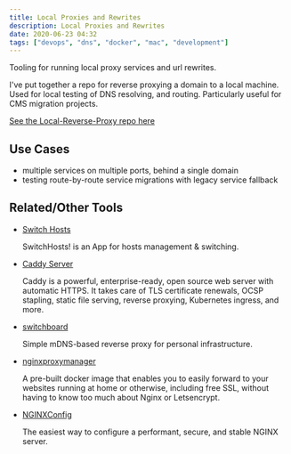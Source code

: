 ```yaml
---
title: Local Proxies and Rewrites
description: Local Proxies and Rewrites
date: 2020-06-23 04:32
tags: ["devops", "dns", "docker", "mac", "development"]
---
```


Tooling for running local proxy services and url rewrites.

I've put together a repo for reverse proxying a domain to a local machine. Used for local testing of DNS resolving, and routing. Particularly useful for CMS migration projects.

[See the Local-Reverse-Proxy repo here](https://github.com/olmesm/Local-Reverse-Proxy)

## Use Cases

- multiple services on multiple ports, behind a single domain
- testing route-by-route service migrations with legacy service fallback

## Related/Other Tools

- [Switch Hosts]

  SwitchHosts! is an App for hosts management & switching.

- [Caddy Server]

  Caddy is a powerful, enterprise-ready, open source web server with automatic HTTPS. It takes care of TLS certificate renewals, OCSP stapling, static file serving, reverse proxying, Kubernetes ingress, and more.

- [switchboard]

  Simple mDNS-based reverse proxy for personal infrastructure.

- [nginxproxymanager]

  A pre-built docker image that enables you to easily forward to your websites running at home or otherwise, including free SSL, without having to know too much about Nginx or Letsencrypt.

- [NGINXConfig]

  The easiest way to configure a performant, secure, and stable NGINX server.

<!-- MARKDOWN REFERENCES -->

[switch hosts]: https://oldj.github.io/SwitchHosts/
[caddy server]: https://caddyserver.com/
[switchboard]: https://github.com/whytheplatypus/switchboard
[nginxproxymanager]: https://nginxproxymanager.com/
[nginxconfig]: https://www.digitalocean.com/community/tools/nginx
